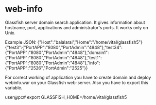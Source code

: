 # web-info
Glassfish server domain search application.
It gives information about hostname, port, applications and administrator's ports. It works only on Unix.

Example JSON:
{"Host":"balalaral","Home":"/home/vital/glassfish5"}
{"test3":{"PortAPP":"8080","PortAdmin":"4848"},"test34":{"PortAPP":"8080","PortAdmin":"4848"},"domain1":{"PortAPP":"8080","PortAdmin":"4848"},"test1":{"PortAPP":"8080","PortAdmin":"4848"},"info":{"PortAPP":"2526","PortAdmin":"2525"}}

For correct working of application you have to create domain and deploy webinfo.war on your Glassfish web-server.
Also you have to export this variable. 

user@pc# export GLASSFISH_HOME=/home/vital/glassfish5
